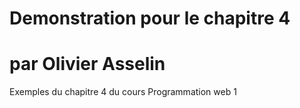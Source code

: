 # Demonstration pour le chapitre 4
# par Olivier Asselin
Exemples du chapitre 4 du cours Programmation web 1